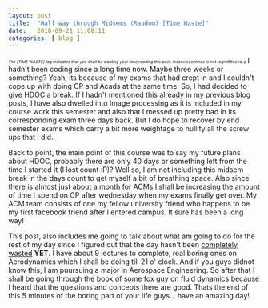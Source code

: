 ```yaml
---
layout: post
title:  "Half way through Midsems (Random) [Time Waste]"
date:   2018-09-21 11:08:11
categories: [ blog ]
---
```


<style>
    table,tr,td,th{
        border:1px solid black;
        margin: auto;
        padding:3px;
        text-align:center;
    }
</style>

<i style="font-size:8px;">The [TIME WASTE] tag indicates that you shall be wasting your time reading this post. Inconvieeennnce is not regretttteeed :p </i>
I hadn't been coding since a long time now. Maybe three weeks or something? Yeah, its because of my exams that had crept in and I couldn't cope up with doing CP and Acads at the same time. So, I had decided to give HDOC a break. If I hadn't mentioned this already in my previous blog posts, I have also dwelled into Image processing as it is included in my course work this semester and also that I messed up pretty bad in its corresponding exam three days back. But I do hope to recover by end semester exams which carry a bit more weightage to nullify all the screw ups that I did. 

Back to point, the main point of this course was to say my future plans about HDOC, probably there are only 40 days or something left from the time I started it (I lost count :P)? Well so, I am not including this midsem break in the days count to get myself a bit of breathing space. Also since there is almost just about a month for ACMs I shall be increasing the amount of time I spend on CP after wednesday when my exams finally get over. My ACM team consists of one my fellow university friend who happens to be my first facebook friend after I entered campus. It sure has been a long way!

This post, also includes me going to talk about what am going to do for the rest of my day since I figured out that the day hasn't been <u>completely wasted</u> <b>YET</b>.
I have about 9 lectures to complete, real boring ones on Aerodynamics which I shall be doing till 21 o' clock. And if you guys didnot know this, I am puursuing a major in Aerospace Engineering. So after that I shall be going through the book of some fox guy on fluid dynamics because I heard that the questions and concepts there are good. Thats the end of this 5 minutes of the boring part of your life guys... have an amazing day!.